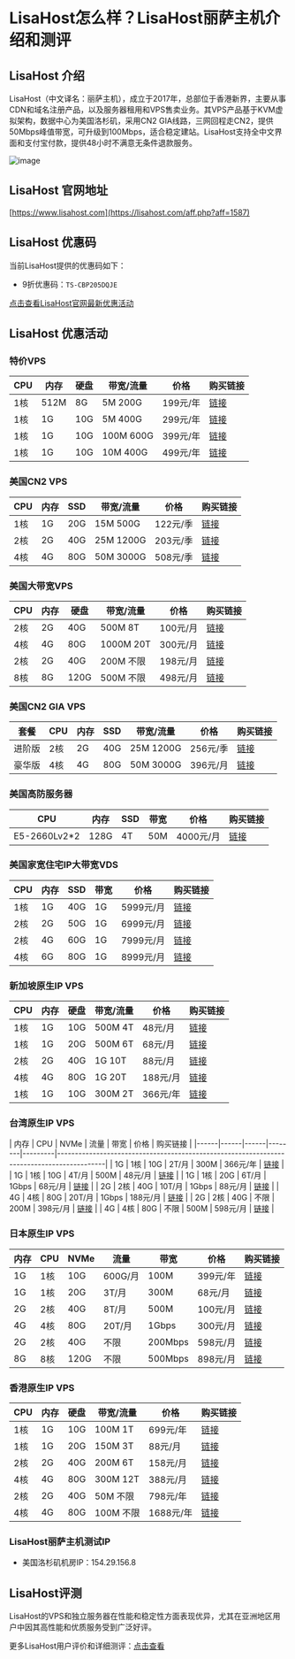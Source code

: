 # LisaHost怎么样？LisaHost丽萨主机介绍和测评

## LisaHost 介绍

LisaHost（中文译名：丽萨主机），成立于2017年，总部位于香港新界，主要从事CDN和域名注册产品，以及服务器租用和VPS售卖业务。其VPS产品基于KVM虚拟架构，数据中心为美国洛杉矶，采用CN2 GIA线路，三网回程走CN2，提供50Mbps峰值带宽，可升级到100Mbps，适合稳定建站。LisaHost支持全中文界面和支付宝付款，提供48小时不满意无条件退款服务。

![image](https://github.com/whojheffpj/LisaHost/assets/169514683/8350e1fb-62ef-4e0d-bd67-3e58cc720ba5)

## LisaHost 官网地址

[https://www.lisahost.com](https://lisahost.com/aff.php?aff=1587)

## LisaHost 优惠码

当前LisaHost提供的优惠码如下：

- 9折优惠码：`TS-CBP205DQJE`

[点击查看LisaHost官网最新优惠活动](https://lisahost.com/aff.php?aff=1587)

## LisaHost 优惠活动

### 特价VPS

| CPU  | 内存 | 硬盘 | 带宽/流量 | 价格      | 购买链接                                                                                  |
|------|------|------|-----------|-----------|-------------------------------------------------------------------------------------------|
| 1核  | 512M | 8G   | 5M 200G   | 199元/年  | [链接](https://lisahost.com/aff.php?aff=1587&pid=13)                                        |
| 1核  | 1G   | 10G  | 5M 400G   | 299元/年  | [链接](https://lisahost.com/aff.php?aff=1587&pid=66)                                        |
| 1核  | 1G   | 10G  | 100M 600G | 399元/年  | [链接](https://lisahost.com/aff.php?aff=1587&pid=52)                                        |
| 1核  | 1G   | 10G  | 10M 400G  | 499元/年  | [链接](https://lisahost.com/aff.php?aff=1587&pid=61)                                        |

### 美国CN2 VPS

| CPU  | 内存 | SSD  | 带宽/流量 | 价格     | 购买链接                                                                                  |
|------|------|------|-----------|----------|-------------------------------------------------------------------------------------------|
| 1核  | 1G   | 20G  | 15M 500G  | 122元/季 | [链接](https://lisahost.com/aff.php?aff=1587&pid=26)                                        |
| 2核  | 2G   | 40G  | 25M 1200G | 203元/季 | [链接](https://lisahost.com/aff.php?aff=1587&pid=27)                                        |
| 4核  | 4G   | 80G  | 50M 3000G | 508元/季 | [链接](https://lisahost.com/aff.php?aff=1587&pid=30)                                        |

### 美国大带宽VPS

| CPU  | 内存 | 硬盘 | 带宽/流量 | 价格      | 购买链接                                                                                  |
|------|------|------|-----------|-----------|-------------------------------------------------------------------------------------------|
| 2核  | 2G   | 40G  | 500M 8T   | 100元/月  | [链接](https://lisahost.com/aff.php?aff=1587&pid=47)                                        |
| 4核  | 4G   | 80G  | 1000M 20T | 300元/月  | [链接](https://lisahost.com/aff.php?aff=1587&pid=49)                                        |
| 2核  | 2G   | 40G  | 200M 不限 | 198元/月  | [链接](https://lisahost.com/aff.php?aff=1587&pid=50)                                        |
| 8核  | 8G   | 120G | 500M 不限 | 498元/月  | [链接](https://lisahost.com/aff.php?aff=1587&pid=51)                                        |

### 美国CN2 GIA VPS

| 套餐 | CPU  | 内存 | SSD  | 带宽/流量 | 价格     | 购买链接                                                                                  |
|------|------|------|------|-----------|----------|-------------------------------------------------------------------------------------------|
| 进阶版 | 2核  | 2G   | 40G  | 25M 1200G | 256元/季 | [链接](https://lisahost.com/aff.php?aff=1587&pid=34)                                        |
| 豪华版 | 4核  | 4G   | 80G  | 50M 3000G | 396元/月 | [链接](https://lisahost.com/aff.php?aff=1587&pid=35)                                        |

### 美国高防服务器

| CPU          | 内存 | SSD  | 带宽  | 价格      | 购买链接                                                                                  |
|--------------|------|------|-------|-----------|-------------------------------------------------------------------------------------------|
| E5-2660Lv2*2 | 128G | 4T   | 50M   | 4000元/月 | [链接](https://lisahost.com/aff.php?aff=1587&pid=18)                                        |

### 美国家宽住宅IP大带宽VDS

| CPU  | 内存 | SSD  | 带宽 | 价格       | 购买链接                                                                                  |
|------|------|------|------|------------|-------------------------------------------------------------------------------------------|
| 1核  | 1G   | 40G  | 1G   | 5999元/月  | [链接](https://lisahost.com/aff.php?aff=1587&pid=37)                                        |
| 2核  | 2G   | 50G  | 1G   | 6999元/月  | [链接](https://lisahost.com/aff.php?aff=1587&pid=38)                                        |
| 2核  | 4G   | 60G  | 1G   | 7999元/月  | [链接](https://lisahost.com/aff.php?aff=1587&pid=39)                                        |
| 4核  | 6G   | 80G  | 1G   | 8999元/月  | [链接](https://lisahost.com/aff.php?aff=1587&pid=40)                                        |

### 新加坡原生IP VPS

| CPU  | 内存 | 硬盘 | 带宽/流量 | 价格     | 购买链接                                                                                  |
|------|------|------|-----------|----------|-------------------------------------------------------------------------------------------|
| 1核  | 1G   | 10G  | 500M 4T   | 48元/月  | [链接](https://lisahost.com/aff.php?aff=1587&pid=69)                                        |
| 1核  | 1G   | 20G  | 500M 6T   | 68元/月  | [链接](https://lisahost.com/aff.php?aff=1587&pid=70)                                        |
| 2核  | 2G   | 40G  | 1G 10T    | 88元/月  | [链接](https://lisahost.com/aff.php?aff=1587&pid=71)                                        |
| 4核  | 4G   | 80G  | 1G 20T    | 188元/月 | [链接](https://lisahost.com/aff.php?aff=1587&pid=72)                                        |
| 1核  | 1G   | 10G  | 300M 2T   | 366元/年 | [链接](https://lisahost.com/aff.php?aff=1587&pid=75)                                        |

### 台湾原生IP VPS

| 内存 | CPU  | NVMe | 流量   | 带宽    | 价格      | 购买链接                                                                                  |
|------|------|------|--------|---------|-------------------------------------------------------------------------------------------|
| 1G   | 1核  | 10G  | 2T/月  | 300M    | 366元/年  | [链接](https://lisahost.com/aff.php?aff=1587&pid=82)                                        |
| 1G   | 1核  | 10G  | 4T/月  | 500M    | 48元/月   | [链接](https://lisahost.com/aff.php?aff=1587&gid=36)                                        |
| 1G   | 1核  | 20G  | 6T/月  | 1Gbps   | 68元/月   | [链接](https://lisahost.com/aff.php?aff=1587&gid=36)                                        |
| 2G   | 2核  | 40G  | 10T/月 | 1Gbps   | 88元/月   | [链接](https://lisahost.com/aff.php?aff=1587&gid=36)                                        |
| 4G   | 4核  | 80G  | 20T/月 | 1Gbps   | 188元/月  | [链接](https://lisahost.com/aff.php?aff=1587&gid=36)                                        |
| 2G   | 2核  | 40G  | 不限   | 200M    | 398元/月  | [链接](https://lisahost.com/aff.php?aff=1587&gid=36)                                        |
| 4G   | 4核  | 80G  | 不限   | 500M    | 598元/月  | [链接](https://lisahost.com/aff.php?aff=1587&gid=36)                                        |

### 日本原生IP VPS

| 内存 | CPU  | NVMe | 流量   | 带宽      | 价格     | 购买链接                                                                                  |
|------|------|------|--------|-----------|----------|-------------------------------------------------------------------------------------------|
| 1G   | 1核  | 10G  | 600G/月 | 100M      | 399元/年 | [链接](https://lisahost.com/aff.php?aff=1587&pid=96)                                        |
| 1G   | 1核  | 20G  | 3T/月   | 300M      | 68元/月  | [链接](https://lisahost.com/aff.php?aff=1587&gid=13)                                        |
| 2G   | 2核  | 40G  | 8T/月   | 500M      | 100元/月 | [链接](https://lisahost.com/aff.php?aff=1587&gid=13)                                        |
| 4G   | 4核  | 80G  | 20T/月  | 1Gbps     | 300元/月 | [链接](https://lisahost.com/aff.php?aff=1587&gid=13)                                        |
| 2G   | 2核  | 40G  | 不限   | 200Mbps   | 598元/月 | [链接](https://lisahost.com/aff.php?aff=1587&gid=13)                                        |
| 8G   | 8核  | 120G | 不限   | 500Mbps   | 898元/月 | [链接](https://lisahost.com/aff.php?aff=1587&gid=13)                                        |

### 香港原生IP VPS

| CPU  | 内存 | 硬盘 | 带宽/流量 | 价格      | 购买链接                                                                                  |
|------|------|------|-----------|-----------|-------------------------------------------------------------------------------------------|
| 1核  | 1G   | 10G  | 100M 1T   | 699元/年  | [链接](https://lisahost.com/aff.php?aff=1587&pid=97)                                        |
| 1核  | 1G   | 20G  | 150M 3T   | 88元/月   | [链接](https://lisahost.com/aff.php?aff=1587&gid=11)                                        |
| 2核  | 2G   | 40G  | 200M 6T   | 158元/月  | [链接](https://lisahost.com/aff.php?aff=1587&gid=11)                                        |
| 4核  | 4G   | 80G  | 300M 12T  | 388元/月  | [链接](https://lisahost.com/aff.php?aff=1587&gid=11)                                        |
| 2核  | 2G   | 40G  | 50M 不限  | 798元/年  | [链接](https://lisahost.com/aff.php?aff=1587&gid=11)                                        |
| 4核  | 4G   | 80G  | 100M 不限 | 1688元/年 | [链接](https://lisahost.com/aff.php?aff=1587&gid=11)                                        |

### LisaHost丽萨主机测试IP

- 美国洛杉矶机房IP：154.29.156.8

## LisaHost评测

LisaHost的VPS和独立服务器在性能和稳定性方面表现优异，尤其在亚洲地区用户中因其高性能和优质服务受到广泛好评。

更多LisaHost用户评价和详细测评：[点击查看](https://lisahost.com/aff.php?aff=1587)
